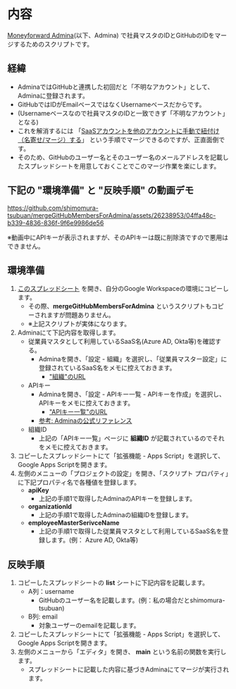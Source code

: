 # 内容

[Moneyforward Admina](https://i.moneyforward.com)(以下、Admina) で社員マスタのIDとGitHubのIDをマージするためのスクリプトです。

## 経緯

- AdminaではGitHubと連携した初回だと「不明なアカウント」として、Adminaに登録されます。  
- GitHubではIDがEmailベースではなくUsernameベースだからです。  
- (Usernameベースなので社員マスタのIDと一致できず「不明なアカウント」となる)  
- これを解消するには 「[SaaSアカウントを他のアカウントに手動で紐付け（名寄せ/マージ）する](https://support.itmc.i.moneyforward.com/l/ja/article/d97dy5z2l7-merge)」 という手順でマージできるのですが、正直面倒です。  
- そのため、GitHubのユーザー名とそのユーザー名のメールアドレスを記載したスプレッドシートを用意しておくことでこのマージ作業を楽にします。

## 下記の **"環境準備"** と **"反映手順"** の動画デモ

https://github.com/shimomura-tsubuan/mergeGitHubMembersForAdmina/assets/26238953/04ffa48c-b339-4836-836f-9f6e9986de56

※動画中にAPIキーが表示されますが、そのAPIキーは既に削除済ですので悪用はできません。  


## 環境準備

1.  [このスプレッドシート](https://docs.google.com/spreadsheets/d/14opkC09G-Az_mn8t69hOOdu6PBE-MSha-EOdMp2EnVo/edit#gid=0) を開き、自分のGoogle Workspaceの環境にコピーします。
    - その際、**mergeGitHubMembersForAdmina** というスクリプトもコピーされますが問題ありません。
    - ※上記スクリプトが実体になります。
2. Adminaにて下記内容を取得します。
   - 従業員マスタとして利用しているSaaS名(Azure AD, Okta等)を確認する。
     - Adminaを開き、「設定 - 組織」を選択し、「従業員マスター設定」に登録されているSaaS名をメモに控えておきます。
       - ["組織"のURL](https://itmc.i.moneyforward.com/mntsq/settings#tab=organization)
   - APIキー
     - Adminaを開き、「設定 - APIキー一覧 - APIキーを作成」を選択し、APIキーをメモに控えておきます。
       - ["APIキー一覧"のURL](https://itmc.i.moneyforward.com/mntsq/settings#tab=apikeys)
     - [参考: Adminaの公式リファレンス](https://docs.itmc.i.moneyforward.com/?_ga=2.260492557.1226873289.1695482035-1371359741.1686796777&_gac=1.183360852.1695549041.Cj0KCQjwvL-oBhCxARIsAHkOiu1p0KIHNHG8YHsJyKCJ4y1iY0BlTdLTzfq3m5ECVYWxRPqP-9llu5EaAoBmEALw_wcB&_gl=1*19qmp35*_ga*MTM3MTM1OTc0MS4xNjg2Nzk2Nzc3*_ga_ZP4NVS4L89*MTY5NTU0OTIyMC40OS4xLjE2OTU1NDk0NTguNDYuMC4w)
   - 組織ID
     - 上記の「APIキー一覧」ページに **組織ID** が記載されているのでそれをメモに控えておきます。
3. コピーしたスプレッドシートにて「拡張機能 - Apps Script」を選択して、Google Apps Scriptを開きます。
4. 左側のメニューの「プロジェクトの設定」を開き、「スクリプト プロパティ」に下記プロパティ名で各種値を登録します。
   - **apiKey**
     - 上記の手順1で取得したAdminaのAPIキーを登録します。
   - **organizationId**
     - 上記の手順1で取得したAdminaの組織IDを登録します。
   - **employeeMasterSerivceName**
     - 上記の手順1で取得した従業員マスタとして利用しているSaaS名を登録します。(例： Azure AD, Okta等)

## 反映手順

1. コピーしたスプレッドシートの **list** シートに下記内容を記載します。
   - A列：username
     - GitHubのユーザー名を記載します。(例：私の場合だとshimomura-tsubuan)
   - B列: email
     - 対象ユーザーのemailを記載します。
2. コピーしたスプレッドシートにて「拡張機能 - Apps Script」を選択して、Google Apps Scriptを開きます。
3. 左側のメニューから「エディタ」を開き、 **main** という名前の関数を実行します。
   - スプレッドシートに記載した内容に基づきAdminaにてマージが実行されます。
